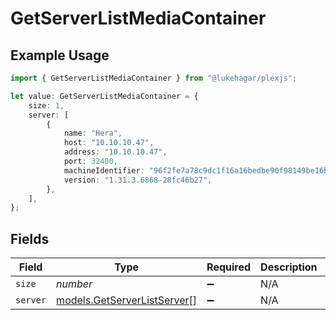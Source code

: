 # GetServerListMediaContainer

## Example Usage

```typescript
import { GetServerListMediaContainer } from "@lukehagar/plexjs";

let value: GetServerListMediaContainer = {
    size: 1,
    server: [
        {
            name: "Hera",
            host: "10.10.10.47",
            address: "10.10.10.47",
            port: 32400,
            machineIdentifier: "96f2fe7a78c9dc1f16a16bedbe90f98149be16b4",
            version: "1.31.3.6868-28fc46b27",
        },
    ],
};
```

## Fields

| Field                                                            | Type                                                             | Required                                                         | Description                                                      | Example                                                          |
| ---------------------------------------------------------------- | ---------------------------------------------------------------- | ---------------------------------------------------------------- | ---------------------------------------------------------------- | ---------------------------------------------------------------- |
| `size`                                                           | *number*                                                         | :heavy_minus_sign:                                               | N/A                                                              | 1                                                                |
| `server`                                                         | [models.GetServerListServer](../models/getserverlistserver.md)[] | :heavy_minus_sign:                                               | N/A                                                              |                                                                  |